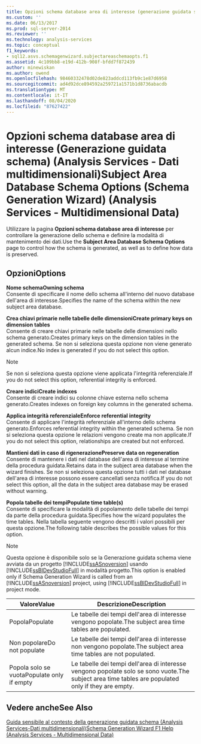 ```yaml
---
title: Opzioni schema database area di interesse (generazione guidata schema) (Analysis Services-Dati multidimensionali) | Microsoft Docs
ms.custom: ''
ms.date: 06/13/2017
ms.prod: sql-server-2014
ms.reviewer: ''
ms.technology: analysis-services
ms.topic: conceptual
f1_keywords:
- sql12.asvs.schemagenwizard.subjectareaschemaopts.f1
ms.assetid: 4c109bb8-e19d-412b-908f-bfdd7f872439
author: minewiskan
ms.author: owend
ms.openlocfilehash: 98460332478d02de823addcd113fb9c1e87d6958
ms.sourcegitcommit: ad4d92dce894592a259721a1571b1d8736abacdb
ms.translationtype: MT
ms.contentlocale: it-IT
ms.lasthandoff: 08/04/2020
ms.locfileid: "87627422"
---
```

# <a name="subject-area-database-schema-options-schema-generation-wizard-analysis-services---multidimensional-data"></a><span data-ttu-id="1de55-102">Opzioni schema database area di interesse (Generazione guidata schema) (Analysis Services - Dati multidimensionali)</span><span class="sxs-lookup"><span data-stu-id="1de55-102">Subject Area Database Schema Options (Schema Generation Wizard) (Analysis Services - Multidimensional Data)</span></span>
  <span data-ttu-id="1de55-103">Utilizzare la pagina **Opzioni schema database area di interesse** per controllare la generazione dello schema e definire la modalità di mantenimento dei dati.</span><span class="sxs-lookup"><span data-stu-id="1de55-103">Use the **Subject Area Database Schema Options** page to control how the schema is generated, as well as to define how data is preserved.</span></span>  
  
## <a name="options"></a><span data-ttu-id="1de55-104">Opzioni</span><span class="sxs-lookup"><span data-stu-id="1de55-104">Options</span></span>  
 <span data-ttu-id="1de55-105">**Nome schema**</span><span class="sxs-lookup"><span data-stu-id="1de55-105">**Owning schema**</span></span>  
 <span data-ttu-id="1de55-106">Consente di specificare il nome dello schema all'interno del nuovo database dell'area di interesse.</span><span class="sxs-lookup"><span data-stu-id="1de55-106">Specifies the name of the schema within the new subject area database.</span></span>  
  
 <span data-ttu-id="1de55-107">**Crea chiavi primarie nelle tabelle delle dimensioni**</span><span class="sxs-lookup"><span data-stu-id="1de55-107">**Create primary keys on dimension tables**</span></span>  
 <span data-ttu-id="1de55-108">Consente di creare chiavi primarie nelle tabelle delle dimensioni nello schema generato.</span><span class="sxs-lookup"><span data-stu-id="1de55-108">Creates primary keys on the dimension tables in the generated schema.</span></span> <span data-ttu-id="1de55-109">Se non si seleziona questa opzione non viene generato alcun indice.</span><span class="sxs-lookup"><span data-stu-id="1de55-109">No index is generated if you do not select this option.</span></span>  
  
> [!NOTE]  
>  <span data-ttu-id="1de55-110">Se non si seleziona questa opzione viene applicata l'integrità referenziale.</span><span class="sxs-lookup"><span data-stu-id="1de55-110">If you do not select this option, referential integrity is enforced.</span></span>  
  
 <span data-ttu-id="1de55-111">**Creare indici**</span><span class="sxs-lookup"><span data-stu-id="1de55-111">**Create indexes**</span></span>  
 <span data-ttu-id="1de55-112">Consente di creare indici su colonne chiave esterna nello schema generato.</span><span class="sxs-lookup"><span data-stu-id="1de55-112">Creates indexes on foreign key columns in the generated schema.</span></span>  
  
 <span data-ttu-id="1de55-113">**Applica integrità referenziale**</span><span class="sxs-lookup"><span data-stu-id="1de55-113">**Enforce referential integrity**</span></span>  
 <span data-ttu-id="1de55-114">Consente di applicare l'integrità referenziale all'interno dello schema generato.</span><span class="sxs-lookup"><span data-stu-id="1de55-114">Enforces referential integrity within the generated schema.</span></span> <span data-ttu-id="1de55-115">Se non si seleziona questa opzione le relazioni vengono create ma non applicate.</span><span class="sxs-lookup"><span data-stu-id="1de55-115">If you do not select this option, relationships are created but not enforced.</span></span>  
  
 <span data-ttu-id="1de55-116">**Mantieni dati in caso di rigenerazione**</span><span class="sxs-lookup"><span data-stu-id="1de55-116">**Preserve data on regeneration**</span></span>  
 <span data-ttu-id="1de55-117">Consente di mantenere i dati nel database dell'area di interesse al termine della procedura guidata.</span><span class="sxs-lookup"><span data-stu-id="1de55-117">Retains data in the subject area database when the wizard finishes.</span></span> <span data-ttu-id="1de55-118">Se non si seleziona questa opzione tutti i dati nel database dell'area di interesse possono essere cancellati senza notifica.</span><span class="sxs-lookup"><span data-stu-id="1de55-118">If you do not select this option, all the data in the subject area database may be erased without warning.</span></span>  
  
 <span data-ttu-id="1de55-119">**Popola tabelle dei tempi**</span><span class="sxs-lookup"><span data-stu-id="1de55-119">**Populate time table(s)**</span></span>  
 <span data-ttu-id="1de55-120">Consente di specificare la modalità di popolamento delle tabelle dei tempi da parte della procedura guidata.</span><span class="sxs-lookup"><span data-stu-id="1de55-120">Specifies how the wizard populates the time tables.</span></span> <span data-ttu-id="1de55-121">Nella tabella seguente vengono descritti i valori possibili per questa opzione.</span><span class="sxs-lookup"><span data-stu-id="1de55-121">The following table describes the possible values for this option.</span></span>  
  
> [!NOTE]  
>  <span data-ttu-id="1de55-122">Questa opzione è disponibile solo se la Generazione guidata schema viene avviata da un progetto [!INCLUDE[ssASnoversion](../includes/ssasnoversion-md.md)] usando [!INCLUDE[ssBIDevStudioFull](../includes/ssbidevstudiofull-md.md)] in modalità progetto.</span><span class="sxs-lookup"><span data-stu-id="1de55-122">This option is enabled only if Schema Generation Wizard is called from an [!INCLUDE[ssASnoversion](../includes/ssasnoversion-md.md)] project, using [!INCLUDE[ssBIDevStudioFull](../includes/ssbidevstudiofull-md.md)] in project mode.</span></span>  
  
|<span data-ttu-id="1de55-123">Valore</span><span class="sxs-lookup"><span data-stu-id="1de55-123">Value</span></span>|<span data-ttu-id="1de55-124">Descrizione</span><span class="sxs-lookup"><span data-stu-id="1de55-124">Description</span></span>|  
|-----------|-----------------|  
|<span data-ttu-id="1de55-125">Popola</span><span class="sxs-lookup"><span data-stu-id="1de55-125">Populate</span></span>|<span data-ttu-id="1de55-126">Le tabelle dei tempi dell'area di interesse vengono popolate.</span><span class="sxs-lookup"><span data-stu-id="1de55-126">The subject area time tables are populated.</span></span>|  
|<span data-ttu-id="1de55-127">Non popolare</span><span class="sxs-lookup"><span data-stu-id="1de55-127">Do not populate</span></span>|<span data-ttu-id="1de55-128">Le tabelle dei tempi dell'area di interesse non vengono popolate.</span><span class="sxs-lookup"><span data-stu-id="1de55-128">The subject area time tables are not populated.</span></span>|  
|<span data-ttu-id="1de55-129">Popola solo se vuota</span><span class="sxs-lookup"><span data-stu-id="1de55-129">Populate only if empty</span></span>|<span data-ttu-id="1de55-130">Le tabelle dei tempi dell'area di interesse vengono popolate solo se sono vuote.</span><span class="sxs-lookup"><span data-stu-id="1de55-130">The subject area time tables are populated only if they are empty.</span></span>|  
  
## <a name="see-also"></a><span data-ttu-id="1de55-131">Vedere anche</span><span class="sxs-lookup"><span data-stu-id="1de55-131">See Also</span></span>  
 [<span data-ttu-id="1de55-132">Guida sensibile al contesto della generazione guidata schema &#40;Analysis Services-Dati multidimensionali&#41;</span><span class="sxs-lookup"><span data-stu-id="1de55-132">Schema Generation Wizard F1 Help &#40;Analysis Services - Multidimensional Data&#41;</span></span>](schema-generation-wizard-f1-help-analysis-services-multidimensional-data.md)  
  
  
